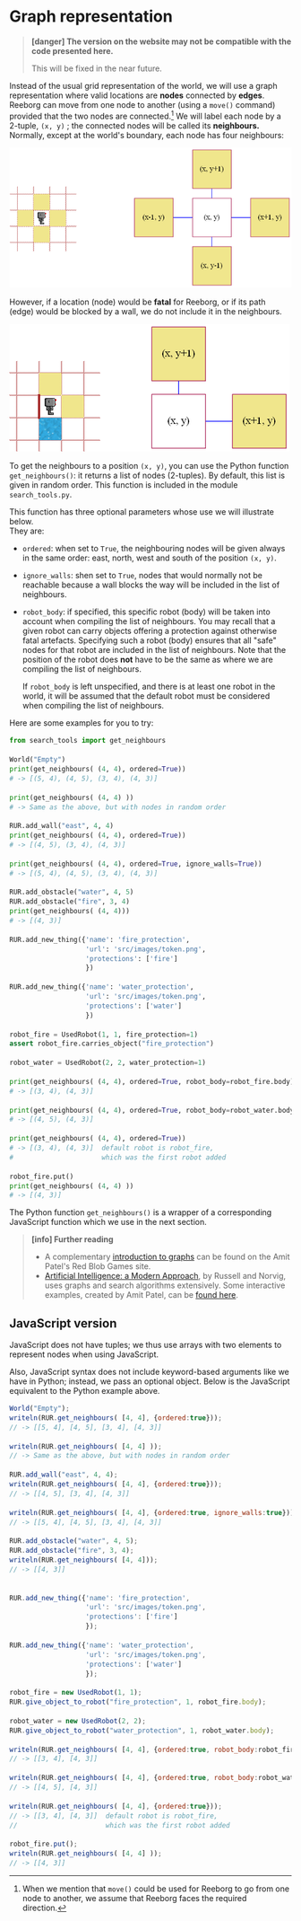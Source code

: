 # Graph representation

> **\[danger\] The version on the website may not be compatible with the code presented here.**
>
> This will be fixed in the near future.

Instead of the usual grid representation of the world, we will use a graph representation where valid locations are **nodes** connected by **edges**. Reeborg can move from one node to another \(using a `move()` command\) provided that the two nodes are connected.[^1] We will label each node by a 2-tuple, `(x, y)` ; the connected nodes will be called its **neighbours.** Normally, except at the world's boundary, each node has four neighbours:

![](/assets/graph1.png)

However, if a location \(node\) would be **fatal** for Reeborg, or if its path \(edge\) would be blocked by a wall, we do not include it in the neighbours.

![](/assets/graph2.png)

To get the neighbours to a position `(x, y)`, you can use the Python function `get_neighbours()`: it returns a list of nodes \(2-tuples\). By default, this list is given in random order. This function is included in the module `search_tools.py`.

This function has three optional parameters whose use we will illustrate below.  
They are:

* `ordered`: when set to `True`, the neighbouring nodes will be given always in the same order: east, north, west and south of the position `(x, y)`.
* `ignore_walls`: shen set to `True`, nodes that would normally not be reachable because a wall blocks the way will be included in the list of neighbours.
* `robot_body`: if specified, this specific robot \(body\) will be taken into account when compiling the list of neighbours. You may recall that a given robot can carry objects offering a protection against otherwise fatal artefacts. Specifying such a robot \(body\) ensures that all "safe" nodes for that robot are included in the list of neighbours. Note that the position of the robot does **not** have to be the same as where we are compiling the list of neighbours.

  If `robot_body` is left unspecified, and there is at least one robot in the world, it will be assumed that the default robot must be considered when compiling the list of neighbours.

Here are some examples for you to try:

```py
from search_tools import get_neighbours

World("Empty")
print(get_neighbours( (4, 4), ordered=True))
# -> [(5, 4), (4, 5), (3, 4), (4, 3)]

print(get_neighbours( (4, 4) ))
# -> Same as the above, but with nodes in random order

RUR.add_wall("east", 4, 4)
print(get_neighbours( (4, 4), ordered=True))
# -> [(4, 5), (3, 4), (4, 3)]

print(get_neighbours( (4, 4), ordered=True, ignore_walls=True))
# -> [(5, 4), (4, 5), (3, 4), (4, 3)]

RUR.add_obstacle("water", 4, 5)
RUR.add_obstacle("fire", 3, 4)
print(get_neighbours( (4, 4)))
# -> [(4, 3)]

RUR.add_new_thing({'name': 'fire_protection',
                   'url': 'src/images/token.png',
                   'protections': ['fire']
                   })

RUR.add_new_thing({'name': 'water_protection',
                   'url': 'src/images/token.png',
                   'protections': ['water']
                   })

robot_fire = UsedRobot(1, 1, fire_protection=1)
assert robot_fire.carries_object("fire_protection")

robot_water = UsedRobot(2, 2, water_protection=1)

print(get_neighbours( (4, 4), ordered=True, robot_body=robot_fire.body))
# -> [(3, 4), (4, 3)]

print(get_neighbours( (4, 4), ordered=True, robot_body=robot_water.body))
# -> [(4, 5), (4, 3)]

print(get_neighbours( (4, 4), ordered=True))
# -> [(3, 4), (4, 3)]  default robot is robot_fire,
#                      which was the first robot added

robot_fire.put()
print(get_neighbours( (4, 4) ))
# -> [(4, 3)]
```

The Python function `get_neighbours()` is a wrapper of a corresponding JavaScript function which we use in the next section.

> **\[info\] Further reading**
>
> * A complementary [introduction to graphs](http://www.redblobgames.com/pathfinding/grids/graphs.html) can be found on the Amit Patel's Red Blob Games site.
> * [Artificial Intelligence: a Modern Approach](http://aima.cs.berkeley.edu/), by Russell and Norvig, uses graphs and search algorithms extensively. Some interactive examples, created by Amit Patel, can be [found here](http://aimacode.github.io/aima-javascript/3-Solving-Problems-By-Searching/).

## JavaScript version

JavaScript does not have tuples; we thus use arrays with two elements to represent nodes when using JavaScript.

Also, JavaScript syntax does not include keyword-based arguments like we have in Python; instead, we pass an optional object.  Below is the JavaScript equivalent to the Python example above.

```js
World("Empty");
writeln(RUR.get_neighbours( [4, 4], {ordered:true}));
// -> [[5, 4], [4, 5], [3, 4], [4, 3]]

writeln(RUR.get_neighbours( [4, 4] ));
// -> Same as the above, but with nodes in random order

RUR.add_wall("east", 4, 4);
writeln(RUR.get_neighbours( [4, 4], {ordered:true}));
// -> [[4, 5], [3, 4], [4, 3]]

writeln(RUR.get_neighbours( [4, 4], {ordered:true, ignore_walls:true}));
// -> [[5, 4], [4, 5], [3, 4], [4, 3]]

RUR.add_obstacle("water", 4, 5);
RUR.add_obstacle("fire", 3, 4);
writeln(RUR.get_neighbours( [4, 4]));
// -> [[4, 3]]


RUR.add_new_thing({'name': 'fire_protection',
                   'url': 'src/images/token.png',
                   'protections': ['fire']
                   });

RUR.add_new_thing({'name': 'water_protection',
                   'url': 'src/images/token.png',
                   'protections': ['water']
                   });

robot_fire = new UsedRobot(1, 1);
RUR.give_object_to_robot("fire_protection", 1, robot_fire.body);

robot_water = new UsedRobot(2, 2);
RUR.give_object_to_robot("water_protection", 1, robot_water.body);

writeln(RUR.get_neighbours( [4, 4], {ordered:true, robot_body:robot_fire.body}));
// -> [[3, 4], [4, 3]]

writeln(RUR.get_neighbours( [4, 4], {ordered:true, robot_body:robot_water.body}));
// -> [[4, 5], [4, 3]]

writeln(RUR.get_neighbours( [4, 4], {ordered:true}));
// -> [[3, 4], [4, 3]]  default robot is robot_fire,
//                      which was the first robot added

robot_fire.put();
writeln(RUR.get_neighbours( [4, 4] ));
// -> [[4, 3]]
```

[^1]: When we mention that `move()` could be used for Reeborg to go from one node to another, we assume that Reeborg faces the required direction.

